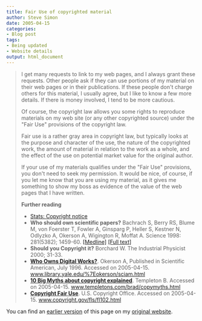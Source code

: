 ```yaml
---
title: Fair Use of copyrighted material
author: Steve Simon
date: 2005-04-15
categories:
- Blog post
tags:
- Being updated
- Website details
output: html_document
---
```

> I get many requests to link to my web pages, and I always grant these
> requests. Other people ask if they can use portions of my material on
> their web pages or in their publications. If these people don't
> charge others for this material, I usually agree, but I like to know a
> few more details. If there is money involved, I tend to be more
> cautious.
>
> Of course, the copyright law allows you some rights to reproduce
> materials on my web site (or any other copyrighted source) under the
> "Fair Use" provisions of the copyright law.
>
> Fair use is a rather gray area in copyright law, but typically looks
> at the purpose and character of the use, the nature of the copyrighted
> work, the amount of material in relation to the work as a whole, and
> the effect of the use on potential market value for the original
> author.
>
> If your use of my materials qualifies under the "Fair Use"
> provisions, you don't need to seek my permission. It would be nice,
> of course, if you let me know that you are using my material, as it
> gives me something to show my boss as evidence of the value of the web
> pages that I have written.
>
> **Further reading**
>
> -   [Stats: Copyright notice](../00/copyright.html)
> -   **Who should own scientific papers?** Bachrach S, Berry RS, Blume
>     M, von Foerster T, Fowler A, Ginsparg P, Heller S, Kestner N,
>     Odlyzko A, Okerson A, Wigington R, Moffat A. Science 1998:
>     281(5382); 1459-60.
>     [\[Medline\]](http://www.ncbi.nlm.nih.gov/entrez/query.fcgi?cmd=Retrieve&db=PubMed&list_uids=9750115&dopt=Abstract)
>     [\[Full text\]](http://www.Library.yale.edu/~llicense/POLICYF.HTM)
> -   **Should you Copyright it?** Borchard W. The Industrial Physicist
>     2000; 31-33.
> -   **[Who Owns Digital
>     Works?](http://www.library.yale.edu/~okerson/sciam.html%20)**.
>     Okerson A, Published in Scientific American, July 1996. Accessed
>     on 2005-04-15. www.library.yale.edu/%7Eokerson/sciam.html
> -   **[10 Big Myths about copyright
>     explained](http://www.templetons.com/brad/copymyths.html%20)**.
>     Templeton B. Accessed on 2005-04-15.
>     www.templetons.com/brad/copymyths.html
> -   **[Copyright Fair
>     Use](http://www.copyright.gov/fls/fl102.html%20)**. U.S. Copyright
>     Office. Accessed on 2005-04-15. www.copyright.gov/fls/fl102.html

You can find an [earlier version][sim1] of this page on my [original website][sim2].


[sim1]: http://www.pmean.com/05/FairUse.html
[sim2]: http://www.pmean.com/original_site.html
